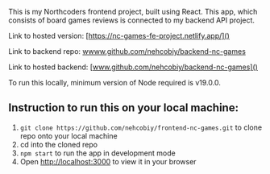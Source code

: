This is my Northcoders frontend project, built using React. This app, which consists of board games reviews is connected to my backend API project.

Link to hosted version: [https://nc-games-fe-project.netlify.app/]()

Link to backend repo: [wwww.github.com/nehcobiy/backend-nc-games]()

Link to hosted backend: [www.github.com/nehcobiy/backend-nc-games]()

To run this locally, minimum version of Node required is v19.0.0.

## Instruction to run this on your local machine:

1. `git clone https://github.com/nehcobiy/frontend-nc-games.git` to clone repo onto your local machine
2. cd into the cloned repo
3. `npm start` to run the app in development mode
4. Open [http://localhost:3000](http://localhost:3000) to view it in your browser
